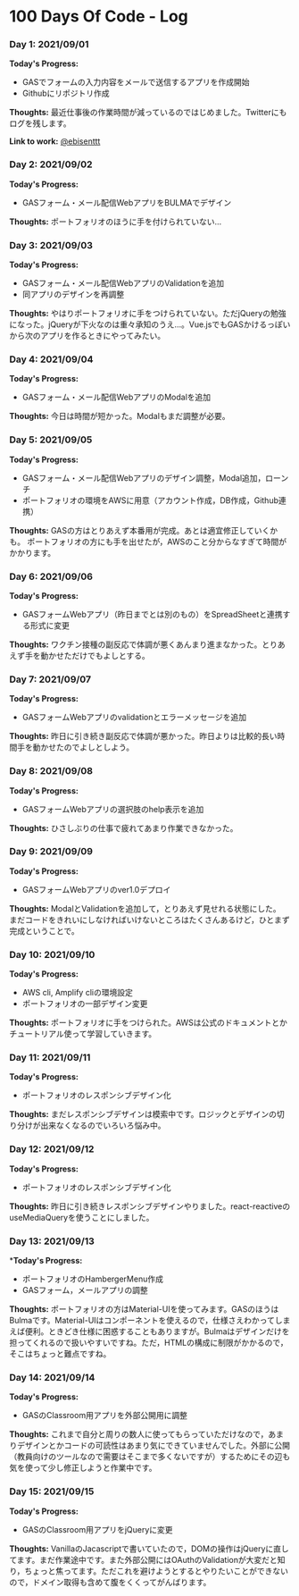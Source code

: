 # 100 Days Of Code - Log

### Day 1: 2021/09/01
**Today's Progress:** 
- GASでフォームの入力内容をメールで送信するアプリを作成開始
- Githubにリポジトリ作成

**Thoughts:** 
最近仕事後の作業時間が減っているのではじめました。Twitterにもログを残します。

**Link to work:**
[@ebisenttt](https://twitter.com/ebisenttt)

### Day 2: 2021/09/02
**Today's Progress:** 
- GASフォーム・メール配信WebアプリをBULMAでデザイン

**Thoughts:**
ポートフォリオのほうに手を付けられていない…

### Day 3: 2021/09/03
**Today's Progress:** 
- GASフォーム・メール配信WebアプリのValidationを追加
- 同アプリのデザインを再調整

**Thoughts:** 
やはりポートフォリオに手をつけられていない。ただjQueryの勉強になった。jQueryが下火なのは重々承知のうえ…。Vue.jsでもGASかけるっぽいから次のアプリを作るときにやってみたい。

### Day 4: 2021/09/04
**Today's Progress:** 
- GASフォーム・メール配信WebアプリのModalを追加

**Thoughts:** 
今日は時間が短かった。Modalもまだ調整が必要。

### Day 5: 2021/09/05
**Today's Progress:** 
- GASフォーム・メール配信Webアプリのデザイン調整，Modal追加，ローンチ
- ポートフォリオの環境をAWSに用意（アカウント作成，DB作成，Github連携）

**Thoughts:** 
GASの方はとりあえず本番用が完成。あとは適宜修正していくかも。
ポートフォリオの方にも手を出せたが，AWSのこと分からなすぎて時間がかかります。

### Day 6: 2021/09/06
**Today's Progress:** 
- GASフォームWebアプリ（昨日までとは別のもの）をSpreadSheetと連携する形式に変更

**Thoughts:** 
ワクチン接種の副反応で体調が悪くあんまり進まなかった。とりあえず手を動かせただけでもよしとする。

### Day 7: 2021/09/07
**Today's Progress:** 
- GASフォームWebアプリのvalidationとエラーメッセージを追加

**Thoughts:** 
昨日に引き続き副反応で体調が悪かった。昨日よりは比較的長い時間手を動かせたのでよしとしよう。

### Day 8: 2021/09/08
**Today's Progress:** 
- GASフォームWebアプリの選択肢のhelp表示を追加

**Thoughts:** 
ひさしぶりの仕事で疲れてあまり作業できなかった。

### Day 9: 2021/09/09
**Today's Progress:** 
- GASフォームWebアプリのver1.0デプロイ

**Thoughts:** 
ModalとValidationを追加して，とりあえず見せれる状態にした。
まだコードをきれいにしなければいけないところはたくさんあるけど，ひとまず完成ということで。

### Day 10: 2021/09/10
**Today's Progress:** 
- AWS cli, Amplify cliの環境設定
- ポートフォリオの一部デザイン変更

**Thoughts:** 
ポートフォリオに手をつけられた。AWSは公式のドキュメントとかチュートリアル使って学習していきます。

### Day 11: 2021/09/11
**Today's Progress:** 
- ポートフォリオのレスポンシブデザイン化

**Thoughts:** 
まだレスポンシブデザインは模索中です。ロジックとデザインの切り分けが出来なくなるのでいろいろ悩み中。

### Day 12: 2021/09/12
**Today's Progress:** 
- ポートフォリオのレスポンシブデザイン化

**Thoughts:** 
昨日に引き続きレスポンシブデザインやりました。react-reactiveのuseMediaQueryを使うことにしました。

### Day 13: 2021/09/13
***Today's Progress:**
- ポートフォリオのHambergerMenu作成
- GASフォーム，メールアプリの調整

**Thoughts:** 
ポートフォリオの方はMaterial-UIを使ってみます。GASのほうはBulmaです。Material-UIはコンポーネントを使えるので，仕様さえわかってしまえば便利。ときどき仕様に困惑することもありますが。Bulmaはデザインだけを担ってくれるので扱いやすいですね。ただ，HTMLの構成に制限がかかるので，そこはちょっと難点ですね。

### Day 14: 2021/09/14
**Today's Progress:** 
- GASのClassroom用アプリを外部公開用に調整

**Thoughts:** 
これまで自分と周りの数人に使ってもらっていただけなので，あまりデザインとかコードの可読性はあまり気にできていませんでした。外部に公開（教員向けのツールなので需要はそこまで多くないですが）するためにその辺も気を使って少し修正しようと作業中です。

### Day 15: 2021/09/15
**Today's Progress:** 
- GASのClassroom用アプリをjQueryに変更

**Thoughts:** 
VanillaのJacascriptで書いていたので，DOMの操作はjQueryに直してます。まだ作業途中です。また外部公開にはOAuthのValidationが大変だと知り，ちょっと焦ってます。ただこれを避けようとするとやりたいことができないので，ドメイン取得も含めて腹をくくってがんばります。

<!-- Template
### Day 1: 2021/09/04
**Today's Progress:** 

**Thoughts:** 

**Link to work:**
-->